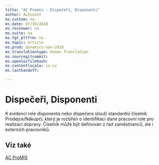 ```yaml
---
title: "AC Promis - Dispečeři, Disponenti"
author: Autocont
ms.custom: na
ms.date: 07/18/2018
ms.reviewer: na
ms.suite: na
ms.tgt_pltfrm: na
ms.topic: article
ms.prod: dynamics-nav-2018
ms.translationtype: Human Translation
ms.sourcegitcommit: 
ms.openlocfilehash: 
ms.contentlocale: cs-cz
ms.lasthandoff: 

---
```



# <a name="ac-pm-dispatcher"></a>Dispečeři, Disponenti

K evidenci role disponenta nebo dispečera slouží standardní číselník Prodejce/Nákupčí, který je rozšířen o identifikaci dané pracovní role pro realizaci dopravy. Číselník může být definován z řad zaměstnanců, ale i externích pracovníků. 

## <a name="see-also"></a>Viz také  
[AC ProMIS](ac-pm-promis.md)